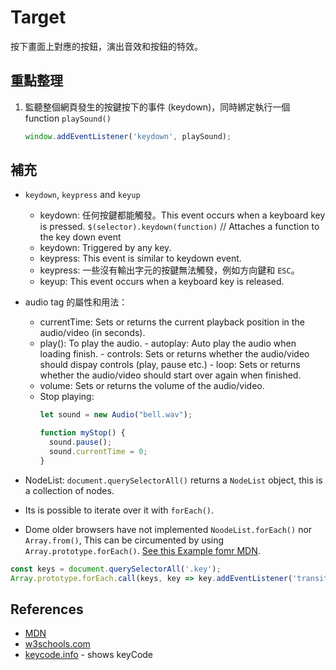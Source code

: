 # Target
按下畫面上對應的按鈕，演出音效和按鈕的特效。

## 重點整理
1. 監聽整個網頁發生的按鍵按下的事件 (keydown)，同時綁定執行一個 function `playSound()`
   ```js
   window.addEventListener('keydown', playSound);
   ```
## 補充

- `keydown`, `keypress` and `keyup` 
  - keydown: 任何按鍵都能觸發。This event occurs when a keyboard key is pressed.
    `$(selector).keydown(function)` // Attaches a function to the key down event
  - keydown: Triggered by any key.
  - keypress: This event is similar to keydown event. 
  - keypress: 一些沒有輸出字元的按鍵無法觸發，例如方向鍵和 `ESC`。
  - keyup: This event occurs when a keyboard key is released.

- audio tag 的屬性和用法：
  - currentTime: Sets or returns the current playback position in the audio/video (in seconds). 
  - play(): To play the audio.  - autoplay: Auto play the audio when loading finish.  - controls: Sets or returns whether the audio/video should dispay controls (play, pause etc.) - loop: Sets or returns whether the audio/video should start over again when finished.
  - volume: Sets or returns the volume of the audio/video.
  - Stop playing:
    ```js
    let sound = new Audio("bell.wav");

    function myStop() {
      sound.pause();
      sound.currentTime = 0;
    }

- NodeList:
`document.querySelectorAll()` returns a `NodeList` object, this is a collection of nodes.  
- Its is possible to iterate over it with `forEach()`.
- Dome older browsers have not implemented `NoodeList.forEach()` nor `Array.from()`, This can be circumented by using `Array.prototype.forEach()`. [See this Example fomr MDN](https://developer.mozilla.org/en-US/docs/Web/API/NodeList#Example).

```js
const keys = document.querySelectorAll('.key');
Array.prototype.forEach.call(keys, key => key.addEventListener('transitionend', removeTransition));
```

## References
- [MDN](https://developer.mozilla.org/en-US/docs/Web/API/NodeList)
- [w3schools.com](https://www.w3schools.com/tags/ref_av_dom.asp)
- [keycode.info](http://keycode.info/) - shows keyCode
